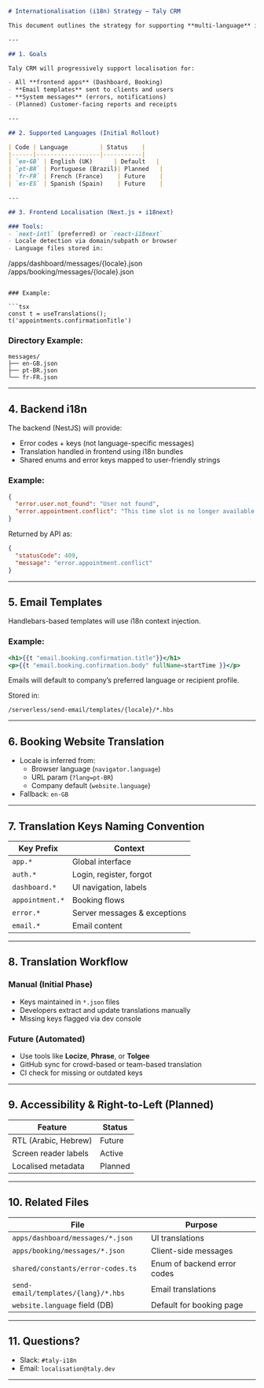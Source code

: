 ```md
# Internationalisation (i18n) Strategy – Taly CRM

This document outlines the strategy for supporting **multi-language** interfaces across the Taly CRM platform, including localisation in frontend apps, backend content preparation, and translation pipeline plans for supporting global user bases.

---

## 1. Goals

Taly CRM will progressively support localisation for:

- All **frontend apps** (Dashboard, Booking)
- **Email templates** sent to clients and users
- **System messages** (errors, notifications)
- (Planned) Customer-facing reports and receipts

---

## 2. Supported Languages (Initial Rollout)

| Code | Language         | Status    |
|------|------------------|-----------|
| `en-GB` | English (UK)      | Default   |
| `pt-BR` | Portuguese (Brazil)| Planned   |
| `fr-FR` | French (France)    | Future    |
| `es-ES` | Spanish (Spain)    | Future    |

---

## 3. Frontend Localisation (Next.js + i18next)

### Tools:
- `next-intl` (preferred) or `react-i18next`
- Locale detection via domain/subpath or browser
- Language files stored in:
  ```
  /apps/dashboard/messages/{locale}.json
  /apps/booking/messages/{locale}.json
  ```

### Example:

```tsx
const t = useTranslations();
t('appointments.confirmationTitle')
```

### Directory Example:

```
messages/
├── en-GB.json
├── pt-BR.json
└── fr-FR.json
```

---

## 4. Backend i18n

The backend (NestJS) will provide:

- Error codes + keys (not language-specific messages)
- Translation handled in frontend using i18n bundles
- Shared enums and error keys mapped to user-friendly strings

### Example:

```json
{
  "error.user.not_found": "User not found",
  "error.appointment.conflict": "This time slot is no longer available."
}
```

Returned by API as:

```json
{
  "statusCode": 409,
  "message": "error.appointment.conflict"
}
```

---

## 5. Email Templates

Handlebars-based templates will use i18n context injection.

### Example:

```hbs
<h1>{{t "email.booking.confirmation.title"}}</h1>
<p>{{t "email.booking.confirmation.body" fullName=startTime }}</p>
```

Emails will default to company’s preferred language or recipient profile.

Stored in:
```
/serverless/send-email/templates/{locale}/*.hbs
```

---

## 6. Booking Website Translation

- Locale is inferred from:
  - Browser language (`navigator.language`)
  - URL param (`?lang=pt-BR`)
  - Company default (`website.language`)
- Fallback: `en-GB`

---

## 7. Translation Keys Naming Convention

| Key Prefix         | Context                       |
|--------------------|-------------------------------|
| `app.*`            | Global interface               |
| `auth.*`           | Login, register, forgot        |
| `dashboard.*`      | UI navigation, labels          |
| `appointment.*`    | Booking flows                  |
| `error.*`          | Server messages & exceptions   |
| `email.*`          | Email content                  |

---

## 8. Translation Workflow

### Manual (Initial Phase)
- Keys maintained in `*.json` files
- Developers extract and update translations manually
- Missing keys flagged via dev console

### Future (Automated)
- Use tools like **Locize**, **Phrase**, or **Tolgee**
- GitHub sync for crowd-based or team-based translation
- CI check for missing or outdated keys

---

## 9. Accessibility & Right-to-Left (Planned)

| Feature           | Status |
|-------------------|--------|
| RTL (Arabic, Hebrew) | Future |
| Screen reader labels | Active |
| Localised metadata   | Planned |

---

## 10. Related Files

| File                                      | Purpose                                |
|-------------------------------------------|----------------------------------------|
| `apps/dashboard/messages/*.json`          | UI translations                        |
| `apps/booking/messages/*.json`            | Client-side messages                   |
| `shared/constants/error-codes.ts`         | Enum of backend error codes            |
| `send-email/templates/{lang}/*.hbs`       | Email translations                     |
| `website.language` field (DB)             | Default for booking page               |

---

## 11. Questions?

- Slack: `#taly-i18n`
- Email: `localisation@taly.dev`

---
```
